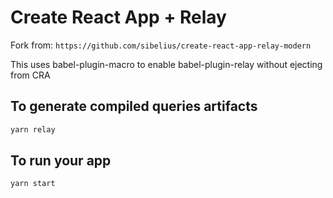 # Create React App + Relay

Fork from: `https://github.com/sibelius/create-react-app-relay-modern`

This uses babel-plugin-macro to enable babel-plugin-relay without ejecting from CRA

## To generate compiled queries artifacts
```bash
yarn relay 
```

## To run your app
```bash
yarn start
```

